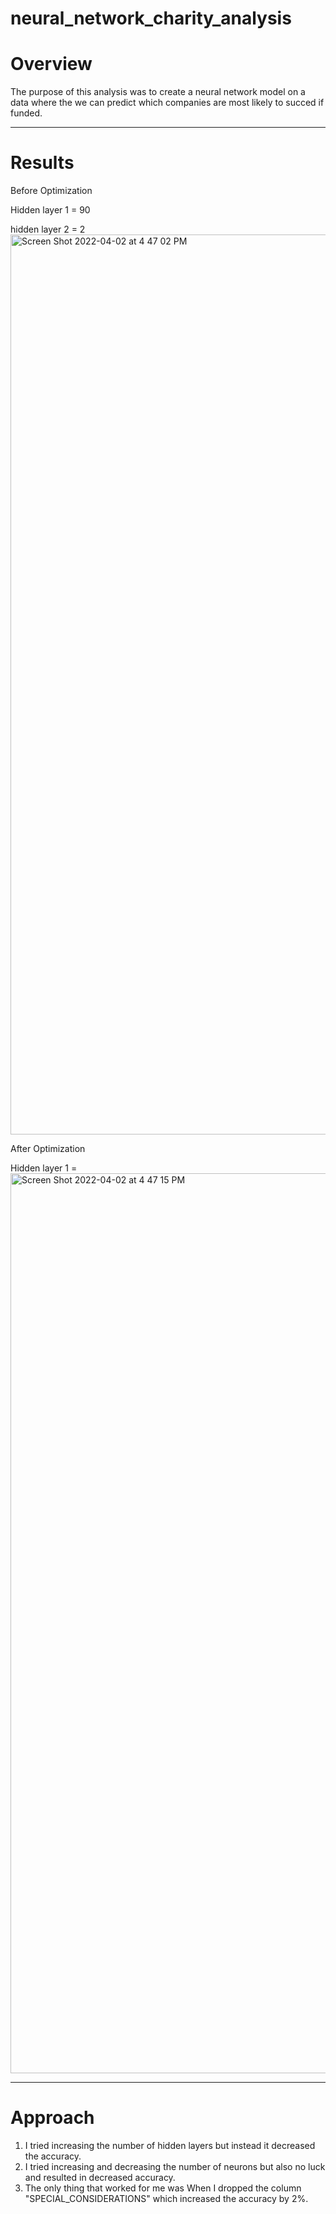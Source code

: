 # neural_network_charity_analysis

# Overview
The purpose of this analysis was to create a neural network model on a data where the we can predict which companies are most likely to succed if funded.

----------------------------

# Results
Before Optimization

Hidden layer 1 = 90

hidden layer 2 = 2
<img width="1440" alt="Screen Shot 2022-04-02 at 4 47 02 PM" src="https://user-images.githubusercontent.com/91028094/161400731-70695fc2-9f07-4190-b3d5-fabdd385e741.png">

After Optimization

Hidden layer 1 = 
<img width="1440" alt="Screen Shot 2022-04-02 at 4 47 15 PM" src="https://user-images.githubusercontent.com/91028094/161400735-fd376934-c290-4a4f-9542-ccf9a9848925.png">

---------------------------

# Approach
1. I tried increasing the number of hidden layers but instead it decreased the accuracy.
2. I tried increasing and decreasing the number of neurons but also no luck and resulted in decreased accuracy.
3. The only thing that worked for me was When I dropped the column "SPECIAL_CONSIDERATIONS" which increased the accuracy by 2%.
